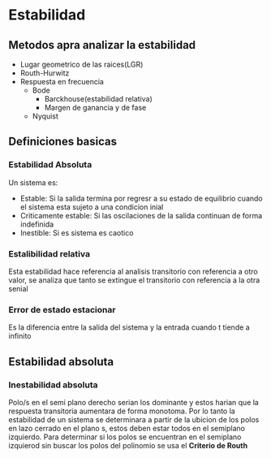 # Estabilidad


## Metodos apra analizar la estabilidad
- Lugar geometrico de las raices(LGR)
- Routh-Hurwitz
- Respuesta en frecuencia
	- Bode
		- Barckhouse(estabilidad relativa)
		- Margen de ganancia y de fase
	- Nyquist


## Definiciones basicas
### Estabilidad Absoluta
Un sistema es:
- Estable: Si la salida termina por regresr a su estado de equilibrio cuando el sistema esta sujeto a una condicion inial
- Criticamente estable: Si las oscilaciones de la salida continuan de forma indefinida
- Inestible: Si es sistema es caotico
### Estalibilidad relativa
Esta estabilidad hace referencia al analisis transitorio con referencia a otro valor, se analiza que tanto se extingue el transitorio con referencia a la otra senial
### Error de estado estacionar
Es la diferencia entre la salida del sistema y la entrada cuando t tiende a infinito


## Estabilidad absoluta
### Inestabilidad absoluta
Polo/s en el semi plano derecho serian los dominante y estos harian que la respuesta transitoria aumentara de forma monotoma. Por lo tanto la estabilidad de un sistema se determinara a partir de la ubicion de los polos en lazo cerrado en el plano s, estos deben estar todos en el semiplano izquierdo. Para determinar si los polos se encuentran en el semiplano izquierod sin buscar los polos del polinomio se usa el **Criterio de Routh**


